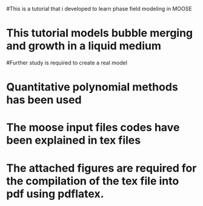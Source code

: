 #This is a tutorial that i developed to learn phase field modeling in MOOSE
# This tutorial models bubble merging and growth in a liquid medium
#Further study is required to create a real model
# Quantitative polynomial methods has been used
# The moose input files codes have been explained in tex files
# The attached figures are required for the compilation of the tex file into pdf using pdflatex.
